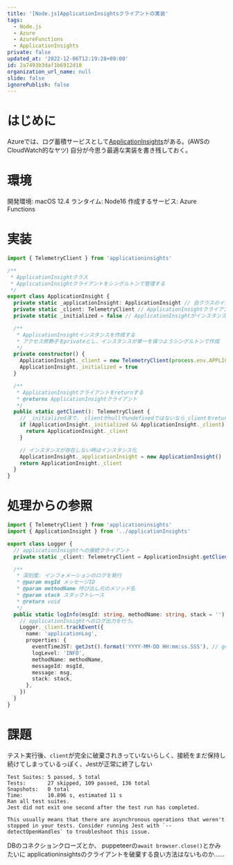 ```yaml
---
title: '[Node.js]ApplicationInsightsクライアントの実装'
tags:
  - Node.js
  - Azure
  - AzureFunctions
  - ApplicationInsights
private: false
updated_at: '2022-12-06T12:19:28+09:00'
id: 2a7493b3daf1b6912d18
organization_url_name: null
slide: false
ignorePublish: false
---
```

# はじめに

Azureでは、ログ蓄積サービスとして[ApplicationInsights](https://docs.microsoft.com/ja-jp/azure/azure-monitor/app/app-insights-overview)がある。(AWSのCloudWatch的なヤツ)
自分が今思う最適な実装を書き残しておく。

# 環境

開発環境: macOS 12.4
ランタイム: Node16
作成するサービス: Azure Functions

# 実装

```src/utils/applicationInsights.ts
import { TelemetryClient } from 'applicationinsights'

/**
 * ApplicationInsightクラス
 * ApplicationInsightクライアントをシングルトンで管理する
 */
export class ApplicationInsight {
  private static _applicationInsight: ApplicationInsight // 自クラスのインスタンスを保持するクラス変数
  private static _client: TelemetryClient // ApplicationInsightクライアント
  private static _initialized = false // ApplicationInsightがインスタンス化されているか

  /**
   * ApplicationInsightインスタンスを作成する
   * アクセス修飾子をprivateとし、インスタンスが単一を保つようシングルトンで作成
   */
  private constructor() {
    ApplicationInsight._client = new TelemetryClient(process.env.APPLICATIONINSIGHTS_CONNECTION_STRING)
    ApplicationInsight._initialized = true
  }

  /**
   * ApplicationInsightクライアントをreturnする
   * @returns ApplicationInsightクライアント
   */
  public static getClient(): TelemetryClient {
    // _initialized済で、_clientがnullやundefinedではないなら_clientをreturn
    if (ApplicationInsight._initialized && ApplicationInsight._client) {
      return ApplicationInsight._client
    }

    // インスタンスが存在しない時はインスタンス化
    ApplicationInsight._applicationInsight = new ApplicationInsight()
    return ApplicationInsight._client
  }
}
```

# 処理からの参照

```src/utils/logger/logger.ts
import { TelemetryClient } from 'applicationinsights'
import { ApplicationInsight } from '../applicationInsights'

export class Logger {
  // applicationInsightへの接続クライアント
  private static _client: TelemetryClient = ApplicationInsight.getClient()

  /**
   * 深刻度: インフォメーションのログを発行
   * @param msgId メッセージID
   * @param methodName 呼び出し元のメソッド名
   * @param stack スタックトレース
   * @return void
   */
  public static logInfo(msgId: string, methodName: string, stack = ''): void {
    // applicationInsightへのログ出力を行う。
    Logger._client.trackEvent({
      name: 'applicationLog',
      properties: {
        eventTimeJST: getJst().format('YYYY-MM-DD HH:mm:ss.SSS'), // getJst()は現在日時(JST)を取得する共通処理
        logLevel: 'INFO',
        methodName: methodName,
        messageId: msgId,
        message: msg,
        stack: stack,
      },
    })
  }
}
```

# 課題

テスト実行後、`client`が完全に破棄されきっていないらしく、接続をまだ保持し続けてしまっているっぽく、Jestが正常に終了しない

```terminal
Test Suites: 5 passed, 5 total
Tests:       27 skipped, 109 passed, 136 total
Snapshots:   0 total
Time:        10.896 s, estimated 11 s
Ran all test suites.
Jest did not exit one second after the test run has completed.

This usually means that there are asynchronous operations that weren't stopped in your tests. Consider running Jest with `--detectOpenHandles` to troubleshoot this issue.
```

DBのコネクションクローズとか、
puppeteerの`await browser.close()`とかみたいに
applicationinsightsのクライアントを破棄する良い方法はないものか……
